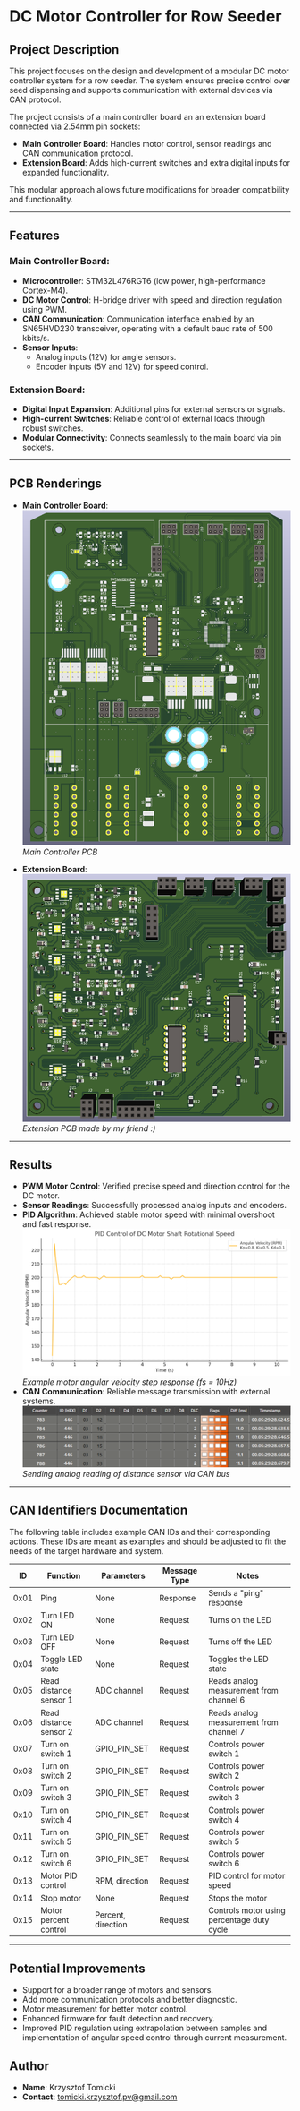 # DC Motor Controller for Row Seeder

## Project Description
This project focuses on the design and development of a modular DC motor controller system for a row seeder.
The system ensures precise control over seed dispensing and supports communication with external devices via CAN protocol.

The project consists of a main controller board an an extension board connected via 2.54mm pin sockets:
- **Main Controller Board**: Handles motor control, sensor readings and CAN communication protocol.
- **Extension Board**: Adds high-current switches and extra digital inputs for expanded functionality.

This modular approach allows future modifications for broader compatibility and functionality.

---

## Features
### Main Controller Board:
- **Microcontroller**: STM32L476RGT6 (low power, high-performance Cortex-M4).
- **DC Motor Control**: H-bridge driver with speed and direction regulation using PWM.
- **CAN Communication**: Communication interface enabled by an SN65HVD230 transceiver, operating with a default baud rate of 500 kbits/s.
- **Sensor Inputs**:
  - Analog inputs (12V) for angle sensors.
  - Encoder inputs (5V and 12V) for speed control.

### Extension Board:
- **Digital Input Expansion**: Additional pins for external sensors or signals.
- **High-current Switches**: Reliable control of external loads through robust switches.
- **Modular Connectivity**: Connects seamlessly to the main board via pin sockets.

---

## PCB Renderings
- **Main Controller Board**:
  ![](Images/BOTTOM.png)
  *Main Controller PCB*

- **Extension Board**:
  ![](Images/UP.png)
  *Extension PCB made by my friend :)*

---

## Results
- **PWM Motor Control**: Verified precise speed and direction control for the DC motor.
- **Sensor Readings**: Successfully processed analog inputs and encoders.
- **PID Algorithm**: Achieved stable motor speed with minimal overshoot and fast response.
  ![](Images/PID.png)
  *Example motor angular velocity step response (fs = 10Hz)*
- **CAN Communication**: Reliable message transmission with external systems.
  ![](Images/CAN.PNG)
  *Sending analog reading of distance sensor via CAN bus*
  
---

## CAN Identifiers Documentation

The following table includes example CAN IDs and their corresponding actions. These IDs are meant as examples and should be adjusted to fit the needs of the target hardware and system.

| ID      | Function                | Parameters                     | Message Type    | Notes                                     |
|---------|-------------------------|--------------------------------|-----------------|-------------------------------------------|
| 0x01    | Ping                    | None                           | Response        | Sends a "ping" response                   |
| 0x02    | Turn LED ON             | None                           | Request         | Turns on the LED                          |
| 0x03    | Turn LED OFF            | None                           | Request         | Turns off the LED                         |
| 0x04    | Toggle LED state        | None                           | Request         | Toggles the LED state                     |
| 0x05    | Read distance sensor 1  | ADC channel                    | Request         | Reads analog measurement from channel 6   |
| 0x06    | Read distance sensor 2  | ADC channel                    | Request         | Reads analog measurement from channel 7   |
| 0x07    | Turn on switch 1        | GPIO_PIN_SET                   | Request         | Controls power switch 1                   |
| 0x08    | Turn on switch 2        | GPIO_PIN_SET                   | Request         | Controls power switch 2                   |
| 0x09    | Turn on switch 3        | GPIO_PIN_SET                   | Request         | Controls power switch 3                   |
| 0x10    | Turn on switch 4        | GPIO_PIN_SET                   | Request         | Controls power switch 4                   |
| 0x11    | Turn on switch 5        | GPIO_PIN_SET                   | Request         | Controls power switch 5                   |
| 0x12    | Turn on switch 6        | GPIO_PIN_SET                   | Request         | Controls power switch 6                   |
| 0x13    | Motor PID control       | RPM, direction                 | Request         | PID control for motor speed               |
| 0x14    | Stop motor              | None                           | Request         | Stops the motor                           |
| 0x15    | Motor percent control   | Percent, direction             | Request         | Controls motor using percentage duty cycle|

---

## Potential Improvements
- Support for a broader range of motors and sensors.
- Add more communication protocols and better diagnostic.
- Motor measurement for better motor control.
- Enhanced firmware for fault detection and recovery.
- Improved PID regulation using extrapolation between samples and implementation of angular speed control through current measurement.

## Author
- **Name**: Krzysztof Tomicki
- **Contact**: tomicki.krzysztof.pv@gmail.com
  
